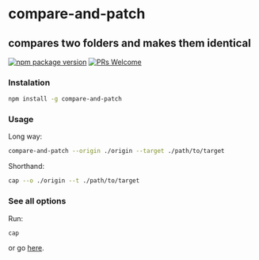 # compare-and-patch

## compares two folders and makes them identical

[![npm package version](https://badgen.net/npm/v/compare-and-patch)](https://npm.im/compare-and-patch)
[![PRs Welcome](https://img.shields.io/badge/PRs-welcome-brightgreen.svg)](http://makeapullrequest.com)

### Instalation

```bash
npm install -g compare-and-patch
```

### Usage

Long way:

```bash
compare-and-patch --origin ./origin --target ./path/to/target
```

Shorthand:

```bash
cap --o ./origin --t ./path/to/target
```

### See all options

Run:

```bash
cap
```

or go [here](/blob/master/packages/compare-and-patch/help.md).
